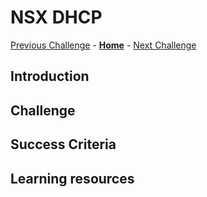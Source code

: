 # NSX DHCP
[Previous Challenge](./06-HCX-Site-Pair.md) - **[Home](../Readme.md)** - [Next Challenge](./08-HCX-Compute-Profiles.md)

## Introduction

## Challenge 

## Success Criteria

## Learning resources